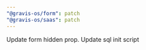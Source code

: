 ```yaml
---
"@gravis-os/form": patch
"@gravis-os/saas": patch
---
```


Update form hidden prop. Update sql init script
